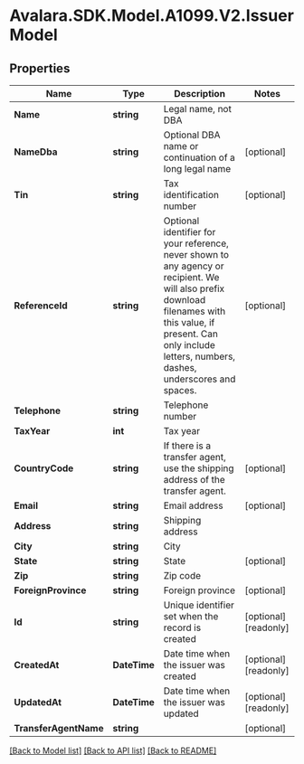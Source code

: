 # Avalara.SDK.Model.A1099.V2.IssuerModel

## Properties

Name | Type | Description | Notes
------------ | ------------- | ------------- | -------------
**Name** | **string** | Legal name, not DBA | 
**NameDba** | **string** | Optional DBA name or continuation of a long legal name | [optional] 
**Tin** | **string** | Tax identification number | [optional] 
**ReferenceId** | **string** | Optional identifier for your reference, never shown to any agency or recipient.  We will also prefix download filenames with this value, if present.  Can only include letters, numbers, dashes, underscores and spaces. | [optional] 
**Telephone** | **string** | Telephone number | 
**TaxYear** | **int** | Tax year | 
**CountryCode** | **string** | If there is a transfer agent, use the shipping address of the transfer agent. | [optional] 
**Email** | **string** | Email address | [optional] 
**Address** | **string** | Shipping address | 
**City** | **string** | City | 
**State** | **string** | State | [optional] 
**Zip** | **string** | Zip code | 
**ForeignProvince** | **string** | Foreign province | [optional] 
**Id** | **string** | Unique identifier set when the record is created | [optional] [readonly] 
**CreatedAt** | **DateTime** | Date time when the issuer was created | [optional] [readonly] 
**UpdatedAt** | **DateTime** | Date time when the issuer was updated | [optional] [readonly] 
**TransferAgentName** | **string** |  | [optional] 

[[Back to Model list]](../../../README.md#documentation-for-models) [[Back to API list]](../../../README.md#documentation-for-api-endpoints) [[Back to README]](../../../README.md)

